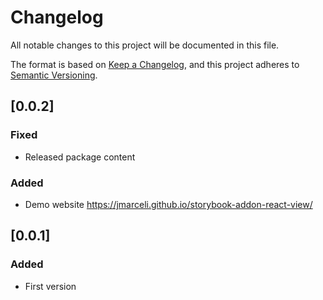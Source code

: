 # Changelog

All notable changes to this project will be documented in this file.

The format is based on [Keep a Changelog](https://keepachangelog.com/en/1.0.0/),
and this project adheres to [Semantic Versioning](https://semver.org/spec/v2.0.0.html).

## [0.0.2]

### Fixed

- Released package content

### Added

- Demo website https://jmarceli.github.io/storybook-addon-react-view/

## [0.0.1]

### Added

- First version
